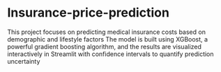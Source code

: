 # Insurance-price-prediction
This project focuses on predicting medical insurance costs based on demographic and lifestyle factors The model is built using XGBoost, a powerful gradient boosting algorithm, and the results are visualized interactively in Streamlit with confidence intervals to quantify prediction uncertainty
